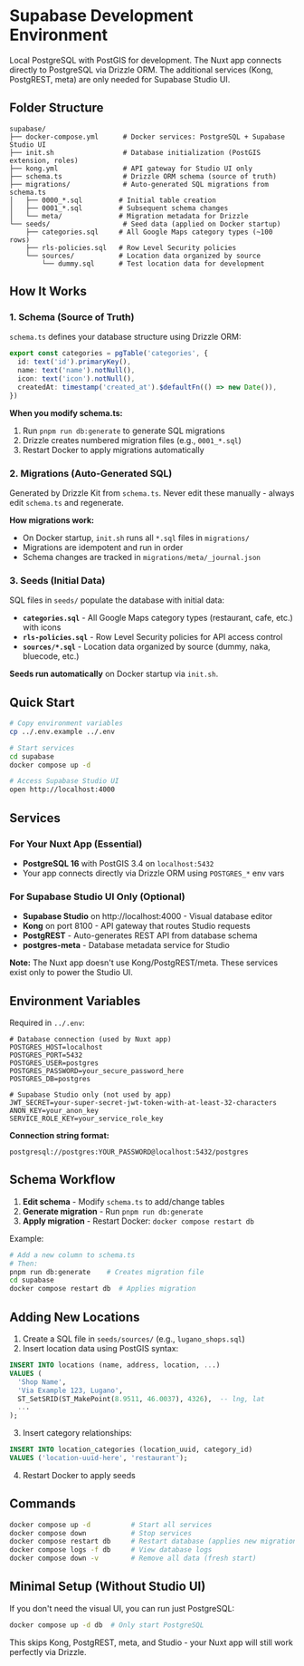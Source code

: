 # Supabase Development Environment

Local PostgreSQL with PostGIS for development. The Nuxt app connects directly to PostgreSQL via Drizzle ORM. The additional services (Kong, PostgREST, meta) are only needed for Supabase Studio UI.

## Folder Structure

```
supabase/
├── docker-compose.yml      # Docker services: PostgreSQL + Supabase Studio UI
├── init.sh                 # Database initialization (PostGIS extension, roles)
├── kong.yml                # API gateway for Studio UI only
├── schema.ts               # Drizzle ORM schema (source of truth)
├── migrations/             # Auto-generated SQL migrations from schema.ts
│   ├── 0000_*.sql         # Initial table creation
│   ├── 0001_*.sql         # Subsequent schema changes
│   └── meta/              # Migration metadata for Drizzle
└── seeds/                  # Seed data (applied on Docker startup)
    ├── categories.sql     # All Google Maps category types (~100 rows)
    ├── rls-policies.sql   # Row Level Security policies
    └── sources/           # Location data organized by source
        └── dummy.sql      # Test location data for development
```

## How It Works

### 1. Schema (Source of Truth)

`schema.ts` defines your database structure using Drizzle ORM:

```typescript
export const categories = pgTable('categories', {
  id: text('id').primaryKey(),
  name: text('name').notNull(),
  icon: text('icon').notNull(),
  createdAt: timestamp('created_at').$defaultFn(() => new Date()),
})
```

**When you modify schema.ts:**

1. Run `pnpm run db:generate` to generate SQL migrations
2. Drizzle creates numbered migration files (e.g., `0001_*.sql`)
3. Restart Docker to apply migrations automatically

### 2. Migrations (Auto-Generated SQL)

Generated by Drizzle Kit from `schema.ts`. Never edit these manually - always edit `schema.ts` and regenerate.

**How migrations work:**

- On Docker startup, `init.sh` runs all `*.sql` files in `migrations/`
- Migrations are idempotent and run in order
- Schema changes are tracked in `migrations/meta/_journal.json`

### 3. Seeds (Initial Data)

SQL files in `seeds/` populate the database with initial data:

- **`categories.sql`** - All Google Maps category types (restaurant, cafe, etc.) with icons
- **`rls-policies.sql`** - Row Level Security policies for API access control
- **`sources/*.sql`** - Location data organized by source (dummy, naka, bluecode, etc.)

**Seeds run automatically** on Docker startup via `init.sh`.

## Quick Start

```bash
# Copy environment variables
cp ../.env.example ../.env

# Start services
cd supabase
docker compose up -d

# Access Supabase Studio UI
open http://localhost:4000
```

## Services

### For Your Nuxt App (Essential)

- **PostgreSQL 16** with PostGIS 3.4 on `localhost:5432`
- Your app connects directly via Drizzle ORM using `POSTGRES_*` env vars

### For Supabase Studio UI Only (Optional)

- **Supabase Studio** on http://localhost:4000 - Visual database editor
- **Kong** on port 8100 - API gateway that routes Studio requests
- **PostgREST** - Auto-generates REST API from database schema
- **postgres-meta** - Database metadata service for Studio

**Note:** The Nuxt app doesn't use Kong/PostgREST/meta. These services exist only to power the Studio UI.

## Environment Variables

Required in `../.env`:

```env
# Database connection (used by Nuxt app)
POSTGRES_HOST=localhost
POSTGRES_PORT=5432
POSTGRES_USER=postgres
POSTGRES_PASSWORD=your_secure_password_here
POSTGRES_DB=postgres

# Supabase Studio only (not used by app)
JWT_SECRET=your-super-secret-jwt-token-with-at-least-32-characters
ANON_KEY=your_anon_key
SERVICE_ROLE_KEY=your_service_role_key
```

**Connection string format:**

```
postgresql://postgres:YOUR_PASSWORD@localhost:5432/postgres
```

## Schema Workflow

1. **Edit schema** - Modify `schema.ts` to add/change tables
2. **Generate migration** - Run `pnpm run db:generate`
3. **Apply migration** - Restart Docker: `docker compose restart db`

Example:

```bash
# Add a new column to schema.ts
# Then:
pnpm run db:generate    # Creates migration file
cd supabase
docker compose restart db  # Applies migration
```

## Adding New Locations

1. Create a SQL file in `seeds/sources/` (e.g., `lugano_shops.sql`)
2. Insert location data using PostGIS syntax:

```sql
INSERT INTO locations (name, address, location, ...)
VALUES (
  'Shop Name',
  'Via Example 123, Lugano',
  ST_SetSRID(ST_MakePoint(8.9511, 46.0037), 4326),  -- lng, lat
  ...
);
```

3. Insert category relationships:

```sql
INSERT INTO location_categories (location_uuid, category_id)
VALUES ('location-uuid-here', 'restaurant');
```

4. Restart Docker to apply seeds

## Commands

```bash
docker compose up -d          # Start all services
docker compose down           # Stop services
docker compose restart db     # Restart database (applies new migrations)
docker compose logs -f db     # View database logs
docker compose down -v        # Remove all data (fresh start)
```

## Minimal Setup (Without Studio UI)

If you don't need the visual UI, you can run just PostgreSQL:

```bash
docker compose up -d db  # Only start PostgreSQL
```

This skips Kong, PostgREST, meta, and Studio - your Nuxt app will still work perfectly via Drizzle.
